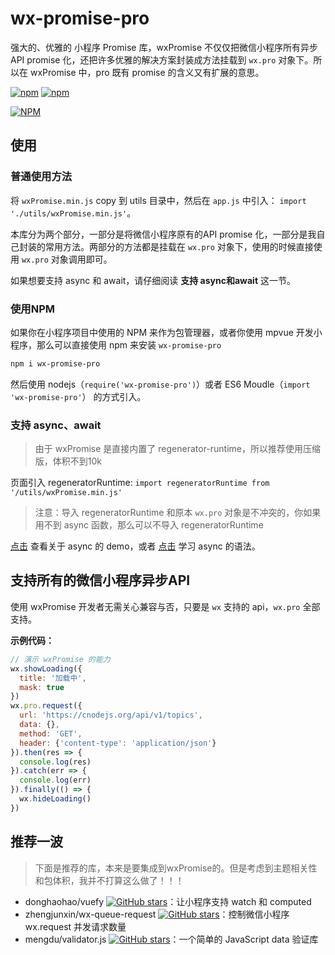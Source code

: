 # wx-promise-pro

强大的、优雅的 小程序 Promise 库，wxPromise 不仅仅把微信小程序所有异步 API promise 化，还把许多优雅的解决方案封装成方法挂载到 `wx.pro` 对象下。所以在 wxPromise 中，pro 既有 promise 的含义又有扩展的意思。

[![npm](https://img.shields.io/npm/v/wx-promise-pro.svg)](https://www.npmjs.com/package/wx-promise-pro) [![npm](https://img.shields.io/npm/dm/wx-promise-pro.svg)](https://www.npmjs.com/package/wx-promise-pro)

[![NPM](https://nodei.co/npm/wx-promise-pro.png?compact=true)](https://nodei.co/npm/wx-promise-pro/)

## 使用

### 普通使用方法

将 `wxPromise.min.js` copy 到 utils 目录中，然后在 `app.js` 中引入： `import './utils/wxPromise.min.js'`。

本库分为两个部分，一部分是将微信小程序原有的API promise 化，一部分是我自己封装的常用方法。两部分的方法都是挂载在 `wx.pro` 对象下，使用的时候直接使用 `wx.pro` 对象调用即可。

如果想要支持 async 和 await，请仔细阅读 **支持 async和await** 这一节。

### 使用NPM

如果你在小程序项目中使用的 NPM 来作为包管理器，或者你使用 mpvue 开发小程序，那么可以直接使用 npm 来安装 `wx-promise-pro`

```bash
npm i wx-promise-pro
```

然后使用 nodejs（`require('wx-promise-pro')`）或者 ES6 Moudle（`import 'wx-promise-pro'`） 的方式引入。

### 支持 async、await

> 由于 wxPromise 是直接内置了 regenerator-runtime，所以推荐使用压缩版，体积不到10k

页面引入 regeneratorRuntime: `import regeneratorRuntime from '/utils/wxPromise.min.js'`

> 注意：导入 regeneratorRuntime 和原本 `wx.pro` 对象是不冲突的，你如果用不到 async 函数，那么可以不导入 regeneratorRuntime

[点击](./detail/async.md) 查看关于 async 的 demo，或者 [点击](http://es6.ruanyifeng.com/#docs/async) 学习 async 的语法。

## 支持所有的微信小程序异步API

使用 wxPromise 开发者无需关心兼容与否，只要是 `wx` 支持的 api，`wx.pro` 全部支持。

**示例代码：**

```js
// 演示 wxPromise 的能力
wx.showLoading({
  title: '加载中',
  mask: true
})
wx.pro.request({
  url: 'https://cnodejs.org/api/v1/topics',
  data: {},
  method: 'GET',
  header: {'content-type': 'application/json'}
}).then(res => {
  console.log(res)
}).catch(err => {
  console.log(err)
}).finally(() => {
  wx.hideLoading()
})
```

## 推荐一波

> 下面是推荐的库，本来是要集成到wxPromise的。但是考虑到主题相关性和包体积，我并不打算这么做了！！！

- donghaohao/vuefy [![GitHub stars](https://img.shields.io/github/stars/donghaohao/vuefy.svg?style=social&label=Stars)](https://github.com/donghaohao/vuefy)：让小程序支持 watch 和 computed
- zhengjunxin/wx-queue-request [![GitHub stars](https://img.shields.io/github/stars/zhengjunxin/wx-queue-request.svg?style=social&label=Stars)](https://github.com/zhengjunxin/wx-queue-request)：控制微信小程序 wx.request 并发请求数量
- mengdu/validator.js [![GitHub stars](https://img.shields.io/github/stars/mengdu/validator.js.svg?style=social&label=Stars)](https://github.com/mengdu/validator.js)：一个简单的 JavaScript data 验证库
